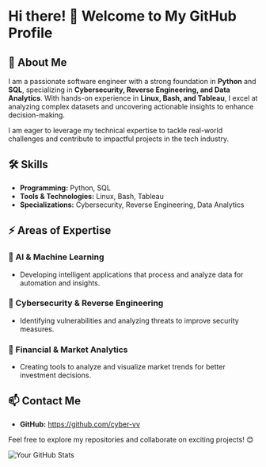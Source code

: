 # Hi there! 👋 Welcome to My GitHub Profile

## 🚀 About Me
I am a passionate software engineer with a strong foundation in **Python** and **SQL**, specializing in **Cybersecurity, Reverse Engineering, and Data Analytics**. With hands-on experience in **Linux, Bash, and Tableau**, I excel at analyzing complex datasets and uncovering actionable insights to enhance decision-making. 

I am eager to leverage my technical expertise to tackle real-world challenges and contribute to impactful projects in the tech industry.

## 🛠 Skills
- **Programming:** Python, SQL  
- **Tools & Technologies:** Linux, Bash, Tableau  
- **Specializations:** Cybersecurity, Reverse Engineering, Data Analytics  

## ⚡ Areas of Expertise
### 🔹 AI & Machine Learning
- Developing intelligent applications that process and analyze data for automation and insights.

### 🔹 Cybersecurity & Reverse Engineering
- Identifying vulnerabilities and analyzing threats to improve security measures.

### 🔹 Financial & Market Analytics
- Creating tools to analyze and visualize market trends for better investment decisions.

## 📫 Contact Me
- **GitHub:** https://github.com/cyber-vv

Feel free to explore my repositories and collaborate on exciting projects! 😊

![Your GitHub Stats](https://github-readme-stats.vercel.app/api?username=cyber-vv&show_icons=true&theme=radical)

